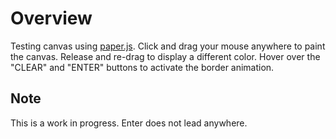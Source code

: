 # Overview
Testing canvas using [paper.js](http://paperjs.org/).  Click and drag your mouse anywhere to paint the canvas.  Release and re-drag to display a different color.  Hover over the "CLEAR" and "ENTER" buttons to activate the border animation.  

## Note
This is a work in progress. Enter does not lead anywhere.
